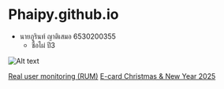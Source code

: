 # Phaipy.github.io

- นายภูรินท์ ญาติเสมอ 6530200355
  - ชื่อไผ่ ปี3

![Alt text](Img/received_1518586468807450.jpeg)

[Real user monitoring (RUM)](real-user-monitoring.md)
[E-card Christmas & New Year 2025](e-card-Christmas-NewYear2025.md)
